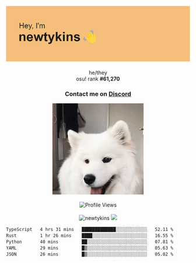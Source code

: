 <div align="center">
    <p>
        <h2>
            <img src="banner.png" alt="✨ Hey, I'm newt!">
        </h2>
        <p>
			he/they <br>
			osu! rank <strong>#<!--osu-global-rank-->61,270<!--osu-global-rank--></strong>
		</p>
		<h3>Contact me on <a href="https://discord.gg/brEhN5Y7YK">Discord</a></h3>
    </p>
    <img src="dog.gif" height="250"><br><br>
    <img src="https://komarev.com/ghpvc/?username=newtykins&style=flat-square&color=000000" alt="Profile Views">
    <br><br>
</div>

<div align="center">
	<img src="https://github-readme-stats.vercel.app/api?username=newtykins&show_icons=true&locale=en&theme=dark&hide_border=true&count_private=true&custom_title=My%20Stats&line_height=25" alt="newtykins" width="420">
    <img src="https://github-readme-streak-stats.herokuapp.com?user=newtykins&hide_border=true&date_format=M%20j%5B%2C%20Y%5D&theme=dark" width="420">
</div>

<!--START_SECTION:waka-->

```txt
TypeScript   4 hrs 31 mins   █████████████░░░░░░░░░░░░   52.11 %
Rust         1 hr 26 mins    ████░░░░░░░░░░░░░░░░░░░░░   16.55 %
Python       40 mins         ██░░░░░░░░░░░░░░░░░░░░░░░   07.81 %
YAML         29 mins         █▒░░░░░░░░░░░░░░░░░░░░░░░   05.63 %
JSON         26 mins         █▒░░░░░░░░░░░░░░░░░░░░░░░   05.02 %
```

<!--END_SECTION:waka-->

